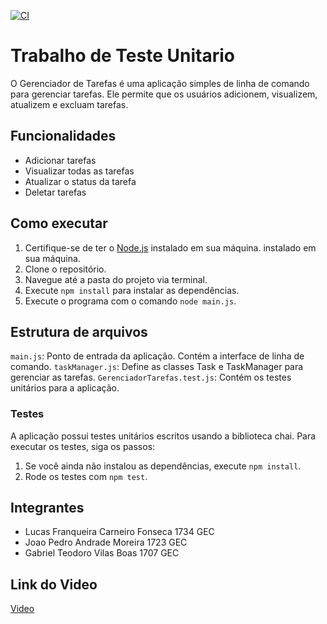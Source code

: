 [![CI](https://github.com/LucasFranqueiraInatel/Gerenciamento-de-Tarefas/actions/workflows/npm-publish-github-packages.yml/badge.svg)](https://github.com/LucasFranqueiraInatel/Gerenciamento-de-Tarefas/actions/workflows/npm-publish-github-packages.yml)

# Trabalho de Teste Unitario

O Gerenciador de Tarefas é uma aplicação simples de linha de comando para gerenciar tarefas. Ele permite que os usuários adicionem, visualizem, atualizem e excluam tarefas.

## Funcionalidades

+ Adicionar tarefas
+ Visualizar todas as tarefas
+ Atualizar o status da tarefa
+ Deletar tarefas


## Como executar

1. Certifique-se de ter o [Node.js](https://nodejs.org/en/download/) instalado em sua máquina. instalado em sua máquina.
2. Clone o repositório.
3. Navegue até a pasta do projeto via terminal.
4. Execute `npm install` para instalar as dependências.
5. Execute o programa com o comando `node main.js`.


## Estrutura de arquivos

`main.js`: Ponto de entrada da aplicação. Contém a interface de linha de comando.
`taskManager.js`: Define as classes Task e TaskManager para gerenciar as tarefas.
`GerenciadorTarefas.test.js`: Contém os testes unitários para a aplicação.

### Testes

A aplicação possui testes unitários escritos usando a biblioteca chai. Para executar os testes, siga os passos:

1. Se você ainda não instalou as dependências, execute `npm install`.
2. Rode os testes com `npm test`.

## Integrantes

+ Lucas Franqueira Carneiro Fonseca 1734 GEC
+ Joao Pedro Andrade Moreira  1723 GEC
+ Gabriel Teodoro Vilas Boas 1707 GEC

## Link do Video

[Video](https://drive.google.com/drive/folders/11u4UKCG06vlQ0YIJd4Mdo6Y3_jEkTszH)